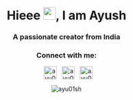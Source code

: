 <!---
ayu01sh/ayu01sh is a ✨ special ✨ repository because its `README.md` (this file) appears on your GitHub profile. 
You can click the Preview link to take a look at your changes.
--->

<h1 align="center">Hieee <img src="https://github.com/TheDudeThatCode/TheDudeThatCode/blob/master/Assets/Hi.gif" width="29px">, I am Ayush</h1>
<h3 align="center">A passionate creator from India</h3>

<h3 align="center">Connect with me:</h3>
<p align="center">
&nbsp;
<a href="https://linkedin.com/in/ayu01sh" target="blank"><img align="center" src="https://raw.githubusercontent.com/rahuldkjain/github-profile-readme-generator/master/src/images/icons/Social/linked-in-alt.svg" alt="ayu01sh" height="30"/></a> 
&nbsp;
<a href="https://instagram.com/ayu01sh" target="blank"><img align="center" src="https://raw.githubusercontent.com/rahuldkjain/github-profile-readme-generator/master/src/images/icons/Social/instagram.svg" alt="ayu01sh" height="30"/></a>
&nbsp;
<a href="https://twitter.com/ayu01sh" target="blank"><img align="center" src="https://raw.githubusercontent.com/rahuldkjain/github-profile-readme-generator/master/src/images/icons/Social/twitter.svg" alt="ayu01sh" height="30"/></a>
</p>

<p align="center"><img align="center" src="https://github-readme-streak-stats.herokuapp.com/?user=ayu01sh&" alt="ayu01sh" /></p>
